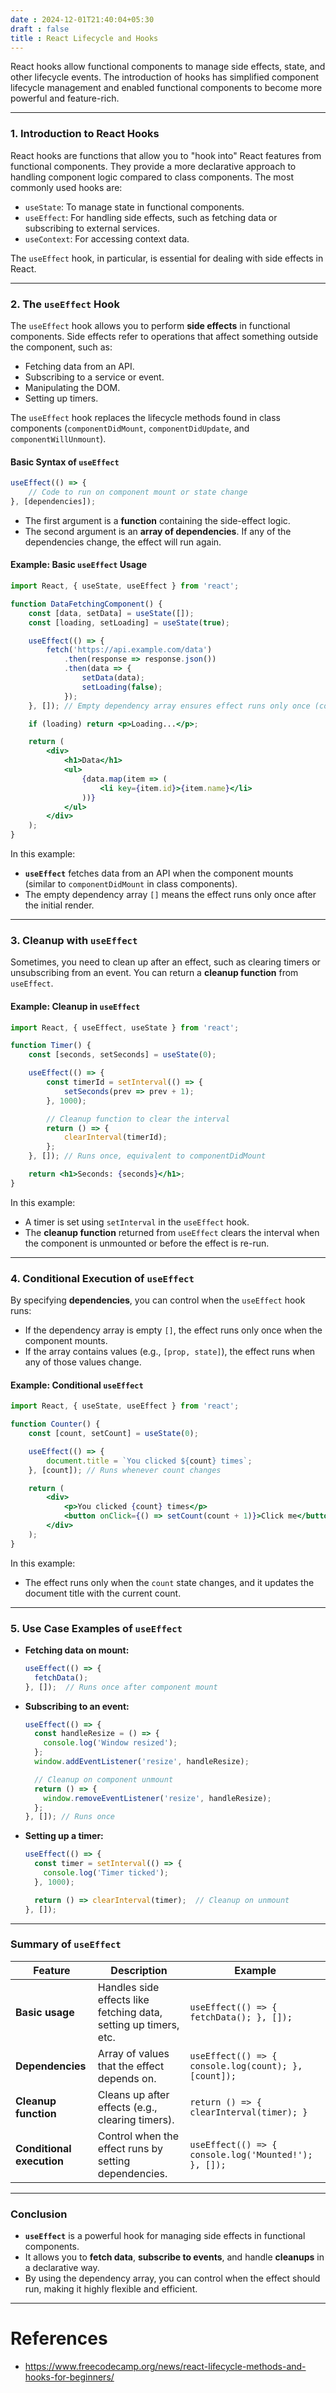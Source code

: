 ```yaml
---
date : 2024-12-01T21:40:04+05:30
draft : false
title : React Lifecycle and Hooks
---
```


React hooks allow functional components to manage side effects, state, and other lifecycle events. The introduction of hooks has simplified component lifecycle management and enabled functional components to become more powerful and feature-rich.

---

### 1. Introduction to React Hooks

React hooks are functions that allow you to "hook into" React features from functional components. They provide a more declarative approach to handling component logic compared to class components. The most commonly used hooks are:

- `useState`: To manage state in functional components.
- `useEffect`: For handling side effects, such as fetching data or subscribing to external services.
- `useContext`: For accessing context data.

The `useEffect` hook, in particular, is essential for dealing with side effects in React.

---

### 2. The `useEffect` Hook

The `useEffect` hook allows you to perform **side effects** in functional components. Side effects refer to operations that affect something outside the component, such as:

- Fetching data from an API.
- Subscribing to a service or event.
- Manipulating the DOM.
- Setting up timers.

The `useEffect` hook replaces the lifecycle methods found in class components (`componentDidMount`, `componentDidUpdate`, and `componentWillUnmount`).

#### Basic Syntax of `useEffect`

```jsx
useEffect(() => {
    // Code to run on component mount or state change
}, [dependencies]);
```

- The first argument is a **function** containing the side-effect logic.
- The second argument is an **array of dependencies**. If any of the dependencies change, the effect will run again.

#### Example: Basic `useEffect` Usage

```jsx
import React, { useState, useEffect } from 'react';

function DataFetchingComponent() {
    const [data, setData] = useState([]);
    const [loading, setLoading] = useState(true);

    useEffect(() => {
        fetch('https://api.example.com/data')
            .then(response => response.json())
            .then(data => {
                setData(data);
                setLoading(false);
            });
    }, []); // Empty dependency array ensures effect runs only once (componentDidMount)

    if (loading) return <p>Loading...</p>;

    return (
        <div>
            <h1>Data</h1>
            <ul>
                {data.map(item => (
                    <li key={item.id}>{item.name}</li>
                ))}
            </ul>
        </div>
    );
}
```

In this example:

- **`useEffect`** fetches data from an API when the component mounts (similar to `componentDidMount` in class components).
- The empty dependency array `[]` means the effect runs only once after the initial render.

---

### 3. Cleanup with `useEffect`

Sometimes, you need to clean up after an effect, such as clearing timers or unsubscribing from an event. You can return a **cleanup function** from `useEffect`.

#### Example: Cleanup in `useEffect`

```jsx
import React, { useEffect, useState } from 'react';

function Timer() {
    const [seconds, setSeconds] = useState(0);

    useEffect(() => {
        const timerId = setInterval(() => {
            setSeconds(prev => prev + 1);
        }, 1000);

        // Cleanup function to clear the interval
        return () => {
            clearInterval(timerId);
        };
    }, []); // Runs once, equivalent to componentDidMount

    return <h1>Seconds: {seconds}</h1>;
}
```

In this example:

- A timer is set using `setInterval` in the `useEffect` hook.
- The **cleanup function** returned from `useEffect` clears the interval when the component is unmounted or before the effect is re-run.

---

### 4. Conditional Execution of `useEffect`

By specifying **dependencies**, you can control when the `useEffect` hook runs:

- If the dependency array is empty `[]`, the effect runs only once when the component mounts.
- If the array contains values (e.g., `[prop, state]`), the effect runs when any of those values change.

#### Example: Conditional `useEffect`

```jsx
import React, { useState, useEffect } from 'react';

function Counter() {
    const [count, setCount] = useState(0);

    useEffect(() => {
        document.title = `You clicked ${count} times`;
    }, [count]); // Runs whenever count changes

    return (
        <div>
            <p>You clicked {count} times</p>
            <button onClick={() => setCount(count + 1)}>Click me</button>
        </div>
    );
}
```

In this example:

- The effect runs only when the `count` state changes, and it updates the document title with the current count.

---

### 5. Use Case Examples of `useEffect`

- **Fetching data on mount:**
    
    ```jsx
    useEffect(() => {
      fetchData();
    }, []);  // Runs once after component mount
    ```
    
- **Subscribing to an event:**
    
    ```jsx
    useEffect(() => {
      const handleResize = () => {
        console.log('Window resized');
      };
      window.addEventListener('resize', handleResize);
    
      // Cleanup on component unmount
      return () => {
        window.removeEventListener('resize', handleResize);
      };
    }, []); // Runs once
    ```
    
- **Setting up a timer:**
    
    ```jsx
    useEffect(() => {
      const timer = setInterval(() => {
        console.log('Timer ticked');
      }, 1000);
    
      return () => clearInterval(timer);  // Cleanup on unmount
    }, []);
    ```
    

---

### Summary of `useEffect`

|**Feature**|**Description**|**Example**|
|---|---|---|
|**Basic usage**|Handles side effects like fetching data, setting up timers, etc.|`useEffect(() => { fetchData(); }, []);`|
|**Dependencies**|Array of values that the effect depends on.|`useEffect(() => { console.log(count); }, [count]);`|
|**Cleanup function**|Cleans up after effects (e.g., clearing timers).|`return () => { clearInterval(timer); }`|
|**Conditional execution**|Control when the effect runs by setting dependencies.|`useEffect(() => { console.log('Mounted!'); }, []);`|

---

### Conclusion

- **`useEffect`** is a powerful hook for managing side effects in functional components.
- It allows you to **fetch data**, **subscribe to events**, and handle **cleanups** in a declarative way.
- By using the dependency array, you can control when the effect should run, making it highly flexible and efficient.

---
# References

- https://www.freecodecamp.org/news/react-lifecycle-methods-and-hooks-for-beginners/